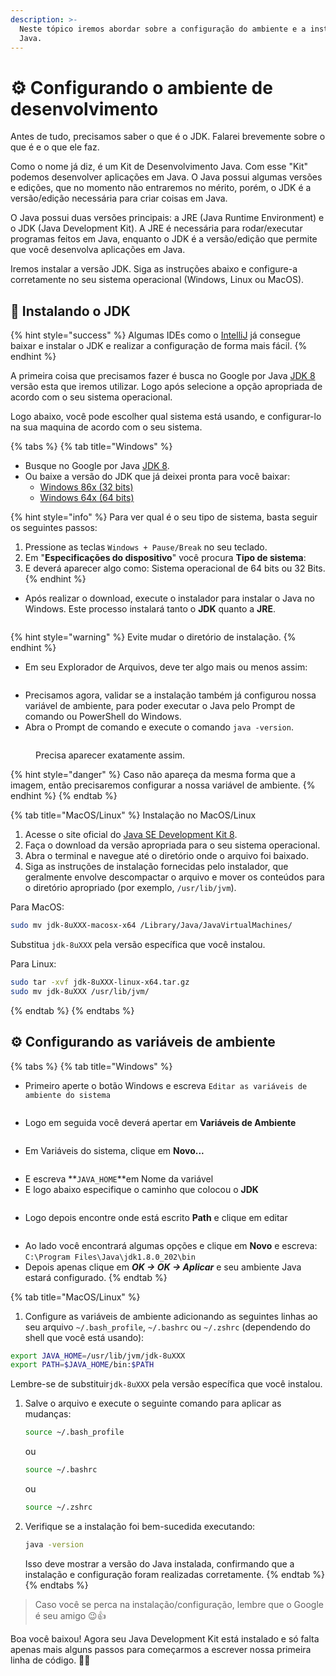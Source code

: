 ```yaml
---
description: >-
  Neste tópico iremos abordar sobre a configuração do ambiente e a instalação do
  Java.
---
```


# ⚙️ Configurando o ambiente de desenvolvimento

Antes de tudo, precisamos saber o que é o JDK. Falarei brevemente sobre o que é e o que ele faz.

Como o nome já diz, é um Kit de Desenvolvimento Java. Com esse "Kit" podemos desenvolver aplicações em Java. O Java possui algumas versões e edições, que no momento não entraremos no mérito, porém, o JDK é a versão/edição necessária para criar coisas em Java.

O Java possui duas versões principais: a JRE (Java Runtime Environment) e o JDK (Java Development Kit). A JRE é necessária para rodar/executar programas feitos em Java, enquanto o JDK é a versão/edição que permite que você desenvolva aplicações em Java.

Iremos instalar a versão JDK. Siga as instruções abaixo e configure-a corretamente no seu sistema operacional (Windows, Linux ou MacOS).

## 🚀 Instalando o JDK

{% hint style="success" %}
Algumas IDEs como o [IntelliJ](https://www.jetbrains.com/pt-br/idea/download/?section=windows) já consegue baixar e instalar o JDK e realizar a configuração de forma mais fácil.
{% endhint %}

A primeira coisa que precisamos fazer é busca no Google por Java [JDK 8](https://www.oracle.com/br/java/technologies/javase/javase8-archive-downloads.html) versão esta que iremos utilizar. Logo após selecione a opção apropriada de acordo com o seu sistema operacional.

Logo abaixo, você pode escolher qual sistema está usando, e configurar-lo na sua maquina de acordo com o seu sistema.

{% tabs %}
{% tab title="Windows" %}
* Busque no Google por Java [JDK 8](https://www.oracle.com/br/java/technologies/javase/javase8-archive-downloads.html).
* Ou baixe a versão do JDK que já deixei pronta para você baixar:&#x20;
  * [Windows 86x (32 bits)](https://download.oracle.com/otn/java/jdk/8u202-b08/1961070e4c9b4e26a04e7f5a083f551e/jdk-8u202-windows-i586.exe?AuthParam=1719515246\_30cc244d7039bfb8a73f23c021b5a29b)
  * [Windows 64x (64 bits)](https://download.oracle.com/otn/java/jdk/8u202-b08/1961070e4c9b4e26a04e7f5a083f551e/jdk-8u202-windows-x64.exe?AuthParam=1719515392\_f8c40749f2e167936a8818efb343b589)

{% hint style="info" %}
Para ver qual é o seu tipo de sistema, basta seguir os seguintes passos:

1. Pressione as teclas `Windows + Pause/Break` no seu teclado.
2. Em "**Especificações do dispositivo**" você procura **Tipo de sistema**:
3. E deverá aparecer algo como: Sistema operacional de 64 bits ou 32 Bits.
{% endhint %}

* Após realizar o download, execute o instalador para instalar o Java no Windows. Este processo instalará tanto o **JDK** quanto a **JRE**.

<figure><img src="../.gitbook/assets/image.png" alt=""><figcaption></figcaption></figure>

{% hint style="warning" %}
Evite mudar o diretório de instalação.
{% endhint %}

* Em seu Explorador de Arquivos, deve ter algo mais ou menos assim:

<figure><img src="../.gitbook/assets/image (1).png" alt=""><figcaption></figcaption></figure>

* Precisamos agora, validar se a instalação também já configurou nossa variável de ambiente, para poder executar o Java pelo Prompt de comando ou PowerShell do Windows.
* Abra o Prompt de comando e execute o comando `java -version`.

<figure><img src="../.gitbook/assets/image (3).png" alt=""><figcaption><p>Precisa aparecer exatamente assim.</p></figcaption></figure>

{% hint style="danger" %}
Caso não apareça da mesma forma que a imagem, então precisaremos configurar a nossa variável de ambiente.
{% endhint %}
{% endtab %}

{% tab title="MacOS/Linux" %}
Instalação no MacOS/Linux

1. Acesse o site oficial do [Java SE Development Kit 8](https://www.oracle.com/java/technologies/javase/javase-jdk8-downloads.html).
2. Faça o download da versão apropriada para o seu sistema operacional.
3. Abra o terminal e navegue até o diretório onde o arquivo foi baixado.
4. Siga as instruções de instalação fornecidas pelo instalador, que geralmente envolve descompactar o arquivo e mover os conteúdos para o diretório apropriado (por exemplo, `/usr/lib/jvm`).

Para MacOS:

```sh
sudo mv jdk-8uXXX-macosx-x64 /Library/Java/JavaVirtualMachines/
```

Substitua `jdk-8uXXX` pela versão específica que você instalou.

Para Linux:

```sh
sudo tar -xvf jdk-8uXXX-linux-x64.tar.gz
sudo mv jdk-8uXXX /usr/lib/jvm/
```
{% endtab %}
{% endtabs %}



## ⚙️ Configurando as variáveis de ambiente

{% tabs %}
{% tab title="Windows" %}
* Primeiro aperte o botão Windows e escreva `Editar as variáveis de ambiente do sistema`&#x20;

<figure><img src="../.gitbook/assets/image (15).png" alt=""><figcaption></figcaption></figure>

* Logo em seguida você deverá apertar em **Variáveis de Ambiente**

<figure><img src="../.gitbook/assets/image (9).png" alt=""><figcaption></figcaption></figure>

* Em Variáveis do sistema, clique em **Novo...**

<figure><img src="../.gitbook/assets/image (10).png" alt=""><figcaption></figcaption></figure>

* E escreva **`JAVA_HOME`**em Nome da variável
* E logo abaixo especifique o caminho que colocou o **JDK**

<figure><img src="../.gitbook/assets/image (11).png" alt=""><figcaption></figcaption></figure>

* Logo depois encontre onde está escrito **Path** e clique em editar

<figure><img src="../.gitbook/assets/image (12).png" alt=""><figcaption></figcaption></figure>

* Ao lado você encontrará algumas opções e clique em **Novo** e escreva: `C:\Program Files\Java\jdk1.8.0_202\bin`
* Depois apenas clique em _**OK -> OK -> Aplicar**_ e seu ambiente Java estará configurado.
{% endtab %}

{% tab title="MacOS/Linux" %}
1. Configure as variáveis de ambiente adicionando as seguintes linhas ao seu arquivo `~/.bash_profile`, `~/.bashrc` ou `~/.zshrc` (dependendo do shell que você está usando):

```sh
export JAVA_HOME=/usr/lib/jvm/jdk-8uXXX
export PATH=$JAVA_HOME/bin:$PATH
```

Lembre-se de substituir`jdk-8uXXX` pela versão específica que você instalou.

1.  Salve o arquivo e execute o seguinte comando para aplicar as mudanças:

    ```sh
    source ~/.bash_profile
    ```

    ou

    ```sh
    source ~/.bashrc
    ```

    ou

    ```sh
    source ~/.zshrc
    ```
2.  Verifique se a instalação foi bem-sucedida executando:

    ```sh
    java -version
    ```

    Isso deve mostrar a versão do Java instalada, confirmando que a instalação e configuração foram realizadas corretamente.
{% endtab %}
{% endtabs %}

> Caso você se perca na instalação/configuração, lembre que o Google é seu amigo 😉👍

Boa você baixou! Agora seu Java Development Kit está instalado e só falta apenas mais alguns passos para começarmos a escrever nossa primeira linha de código. 🎊🎉
